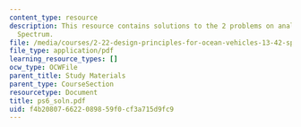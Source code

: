 ```yaml
---
content_type: resource
description: This resource contains solutions to the 2 problems on analyzing Bretschneider
  Spectrum.
file: /media/courses/2-22-design-principles-for-ocean-vehicles-13-42-spring-2005/f4b208076622089859f0cf3a715d9fc9_ps6_soln.pdf
file_type: application/pdf
learning_resource_types: []
ocw_type: OCWFile
parent_title: Study Materials
parent_type: CourseSection
resourcetype: Document
title: ps6_soln.pdf
uid: f4b20807-6622-0898-59f0-cf3a715d9fc9
---
```

